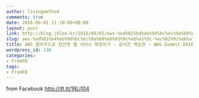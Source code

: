 ```yaml
---
author: livingmethod
comments: true
date: 2016-06-01 11:10:09+00:00
layout: post
link: http://blog.jblee.kr/2016/06/01/aws-%ed%81%b4%eb%9d%bc%ec%9a%b0%eb%93%9c%eb%a1%9c-%ec%b2%9c%eb%a7%8c%eb%aa%85-%ec%9b%b9-%ec%84%9c%eb%b9%84%ec%8a%a4-%ed%99%95%ec%9e%a5%ed%95%98%ea%b8%b0-%ec%9c%a4%ec%84%9d%ec%b0%ac-%eb%b0%b1/
slug: aws-%ed%81%b4%eb%9d%bc%ec%9a%b0%eb%93%9c%eb%a1%9c-%ec%b2%9c%eb%a7%8c%eb%aa%85-%ec%9b%b9-%ec%84%9c%eb%b9%84%ec%8a%a4-%ed%99%95%ec%9e%a5%ed%95%98%ea%b8%b0-%ec%9c%a4%ec%84%9d%ec%b0%ac-%eb%b0%b1
title: AWS 클라우드로 천만명 웹 서비스 확장하기 - 윤석찬 백승현 - AWS Summit 2016
wordpress_id: 138
categories:
- FromFB
tags:
- FromFB
---
```


  

from Facebook http://ift.tt/1RLj104
